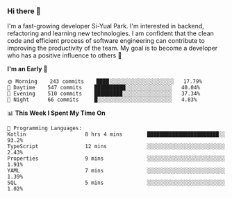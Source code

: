 ### Hi there 👋


I'm a fast-growing developer Si-Yual Park. I'm interested in backend, refactoring and learning new technologies. I am confident that the clean code and efficient process of software engineering can contribute to improving the productivity of the team. My goal is to become a developer who has a positive influence to others 🔭

<!--START_SECTION:waka-->
**I'm an Early 🐤** 

```text
🌞 Morning    243 commits    ████░░░░░░░░░░░░░░░░░░░░░   17.79% 
🌆 Daytime    547 commits    ██████████░░░░░░░░░░░░░░░   40.04% 
🌃 Evening    510 commits    █████████░░░░░░░░░░░░░░░░   37.34% 
🌙 Night      66 commits     █░░░░░░░░░░░░░░░░░░░░░░░░   4.83%

```


📊 **This Week I Spent My Time On** 

```text
💬 Programming Languages: 
Kotlin                   8 hrs 4 mins        ███████████████████████░░   93.2% 
TypeScript               12 mins             ░░░░░░░░░░░░░░░░░░░░░░░░░   2.43% 
Properties               9 mins              ░░░░░░░░░░░░░░░░░░░░░░░░░   1.91% 
YAML                     7 mins              ░░░░░░░░░░░░░░░░░░░░░░░░░   1.39% 
SQL                      5 mins              ░░░░░░░░░░░░░░░░░░░░░░░░░   1.02%

```


<!--END_SECTION:waka-->
